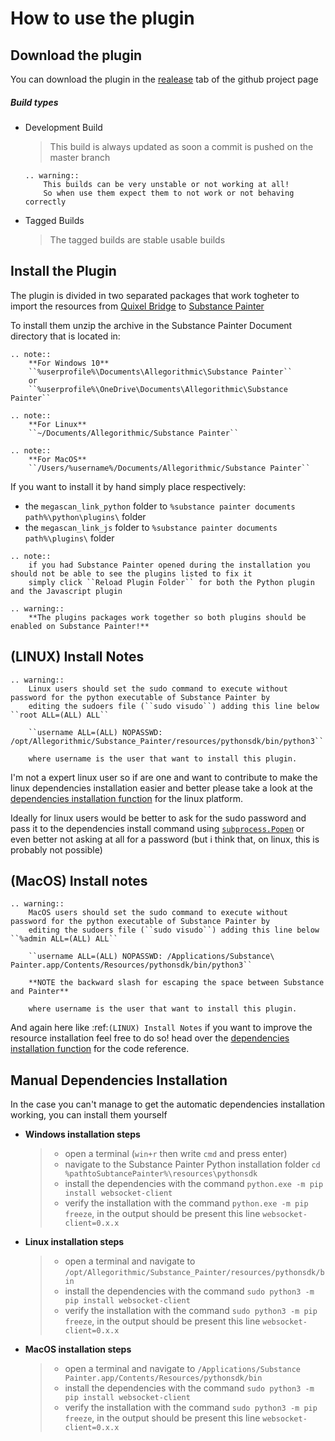 # How to use the plugin

## Download the plugin

You can download the plugin in the [realease](https://github.com/Raider-Arts/megascan-link/releases) tab of the github project page

##### Build types

- Development Build
    > This build is always updated as soon a commit is pushed on the master branch
    ```eval_rst
    .. warning::
        This builds can be very unstable or not working at all!
        So when use them expect them to not work or not behaving correctly
    ```

- Tagged Builds
    > The tagged builds are stable usable builds

## Install the Plugin

The plugin is divided in two separated packages that work togheter to import the resources from [Quixel Bridge][quixelbridge] to [Substance Painter][sbspainter]

To install them unzip the archive in the Substance Painter Document directory that is located in:

```eval_rst
.. note::
    **For Windows 10**
    ``%userprofile%\Documents\Allegorithmic\Substance Painter``
    or 
    ``%userprofile%\OneDrive\Documents\Allegorithmic\Substance Painter``

.. note::
    **For Linux**
    ``~/Documents/Allegorithmic/Substance Painter``

.. note::
    **For MacOS**
    ``/Users/%username%/Documents/Allegorithmic/Substance Painter``
```

If you want to install it by hand simply place respectively:

- the `megascan_link_python` folder to `%substance painter documents path%\python\plugins\` folder
- the `megascan_link_js` folder to `%substance painter documents path%\plugins\` folder

```eval_rst
.. note::
    if you had Substance Painter opened during the installation you should not be able to see the plugins listed to fix it 
    simply click ``Reload Plugin Folder`` for both the Python plugin and the Javascript plugin
```

```eval_rst
.. warning::
    **The plugins packages work together so both plugins should be enabled on Substance Painter!**
```

## (LINUX) Install Notes

```eval_rst
.. warning::
    Linux users should set the sudo command to execute without password for the python executable of Substance Painter by
    editing the sudoers file (``sudo visudo``) adding this line below ``root ALL=(ALL) ALL``

    ``username ALL=(ALL) NOPASSWD: /opt/Allegorithmic/Substance_Painter/resources/pythonsdk/bin/python3``

    where username is the user that want to install this plugin.
```

I'm not a expert linux user so if are one and want to contribute to make the linux dependencies installation easier and better please take a look
at the [dependencies installation function][dependecies_linux] for the linux platform.

Ideally for linux users would be better to ask for the sudo password and pass it to the dependencies install command using [``subprocess.Popen``][popen_doc] or even better not 
asking at all for a password (but i think that, on linux, this is probably not possible)

## (MacOS) Install notes

```eval_rst
.. warning::
    MacOS users should set the sudo command to execute without password for the python executable of Substance Painter by
    editing the sudoers file (``sudo visudo``) adding this line below ``%admin ALL=(ALL) ALL``

    ``username ALL=(ALL) NOPASSWD: /Applications/Substance\ Painter.app/Contents/Resources/pythonsdk/bin/python3``

    **NOTE the backward slash for escaping the space between Substance and Painter**

    where username is the user that want to install this plugin.
```

And again here like :ref:`(LINUX) Install Notes` if you want to improve the resource installation feel free to do so! head over the [dependencies installation function][dependecies_linux] for the code reference.

## Manual Dependencies Installation
In the case you can't manage to get the automatic dependencies installation working, you can install them yourself

- **Windows installation steps**
    > - open a terminal (`win+r` then write `cmd` and press enter)
    > - navigate to the Substance Painter Python installation folder
    `cd %pathtoSubtancePainter%\resources\pythonsdk`
    > - install the dependencies with the command `python.exe -m pip install websocket-client`
    > - verify the installation with the command `python.exe -m pip freeze`, in the output should be present this line `websocket-client=0.x.x`

- **Linux installation steps**
    > - open a terminal and navigate to `/opt/Allegorithmic/Substance_Painter/resources/pythonsdk/bin`
    > - install the dependencies with the command `sudo python3 -m pip install websocket-client`
    > - verify the installation with the command `sudo python3 -m pip freeze`, in the output should be present this line `websocket-client=0.x.x`

- **MacOS installation steps**
    > - open a terminal and navigate to `/Applications/Substance Painter.app/Contents/Resources/pythonsdk/bin`
    > - install the dependencies with the command `sudo python3 -m pip install websocket-client`
    > - verify the installation with the command `sudo python3 -m pip freeze`, in the output should be present this line `websocket-client=0.x.x`

[quixelbridge]: https://quixel.com/bridge
[sbspainter]: https://www.substance3d.com/products/substance-painter/
[dependecies_linux]: https://github.com/Raider-Arts/painter-megascan-link/blob/master/megascan_link_python/__init__.py#L60
[popen_doc]: https://docs.python.org/3/library/subprocess.html#subprocess.Popen
